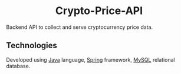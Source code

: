 <h1 align="center">Crypto-Price-API</h1>
Backend API to collect and serve cryptocurrency price data. 

## Technologies
Developed using [Java](https://www.java.com/en/) language, [Spring](https://spring.io/) framework, [MySQL](https://www.mysql.com/) relational database.